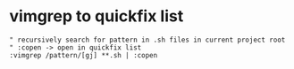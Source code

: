 # vimgrep to quickfix list

```vim
" recursively search for pattern in .sh files in current project root
" :copen -> open in quickfix list
:vimgrep /pattern/[gj] **.sh | :copen
```
